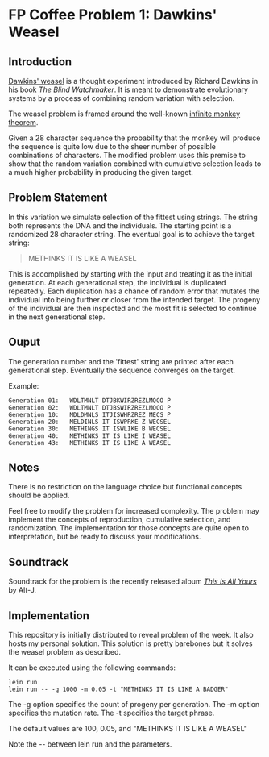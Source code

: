 # FP Coffee Problem 1: Dawkins' Weasel

## Introduction

[Dawkins' weasel](http://en.wikipedia.org/wiki/Weasel_program)
is a thought experiment introduced by Richard Dawkins in his book
*The Blind Watchmaker*. It is meant to demonstrate evolutionary systems
by a process of combining random variation with selection.

The weasel problem is framed around the well-known
[infinite monkey theorem](http://en.wikipedia.org/wiki/Infinite_monkey_theorem).

Given a 28 character sequence the probability that the monkey will produce
the sequence is quite low due to the sheer number of possible combinations of
characters. The modified problem uses this premise to show that the random
variation combined with cumulative selection leads to a much higher probability
in producing the given target.

## Problem Statement

In this variation we simulate selection of the fittest using strings. The
string both represents the DNA and the individuals. The starting point is a
randomized 28 character string. The eventual goal is to achieve the target
string:

> METHINKS IT IS LIKE A WEASEL

This is accomplished by starting with the input and treating it as the
initial generation. At each generational step, the individual is duplicated
repeatedly. Each duplication has a chance of random error that mutates
the individual into being further or closer from the intended target.
The progeny of the individual are then inspected and the most fit is
selected to continue in the next generational step.

## Ouput

The generation number and the 'fittest' string are printed after each
generational step. Eventually the sequence converges on the target.

Example:
```
Generation 01:   WDLTMNLT DTJBKWIRZREZLMQCO P
Generation 02:   WDLTMNLT DTJBSWIRZREZLMQCO P
Generation 10:   MDLDMNLS ITJISWHRZREZ MECS P
Generation 20:   MELDINLS IT ISWPRKE Z WECSEL
Generation 30:   METHINGS IT ISWLIKE B WECSEL
Generation 40:   METHINKS IT IS LIKE I WEASEL
Generation 43:   METHINKS IT IS LIKE A WEASEL
```

## Notes
There is no restriction on the language choice but functional concepts should
be applied.

Feel free to modify the problem for increased complexity. The problem may implement
the concepts of reproduction, cumulative selection, and randomization. The
implementation for those concepts are quite open to interpretation, but be ready
to discuss your modifications.

## Soundtrack
Soundtrack for the problem is the recently released album
[*This Is All Yours*](https://play.spotify.com/album/6TbkWAqqY4nhQnYim61IU8)
by Alt-J.

## Implementation
This repository is initially distributed to reveal problem of the week. It also
hosts my personal solution. This solution is pretty barebones but it solves the
weasel problem as described.

It can be executed using the following commands:
```
lein run
lein run -- -g 1000 -m 0.05 -t "METHINKS IT IS LIKE A BADGER"
```
The -g option specifies the count of progeny per generation.
The -m option specifies the mutation rate.
The -t specifies the target phrase.

The default values are 100, 0.05, and "METHINKS IT IS LIKE A WEASEL"

Note the -- between lein run and the parameters.
